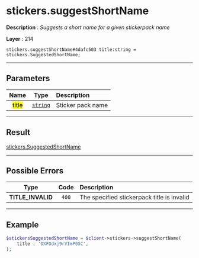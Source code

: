 # stickers.suggestShortName

**Description** : *Suggests a short name for a given stickerpack name*

**Layer** : 214

```tl
stickers.suggestShortName#4dafc503 title:string = stickers.SuggestedShortName;
```

---

## Parameters

| Name | Type | Description |
| :---: | :---: | :--- |
| <mark>title</mark> | [`string`](type/string) | Sticker pack name |

---

## Result

[stickers.SuggestedShortName](type/stickers.SuggestedShortName)

---

## Possible Errors

| Type | Code | Description |
| :---: | :---: | :--- |
| **TITLE_INVALID** | `400` | The specified stickerpack title is invalid |

---

## Example

```php
$stickersSuggestedShortName = $client->stickers->suggestShortName(
	title : 'DXFOdxj9rVImP0SC',
);
```